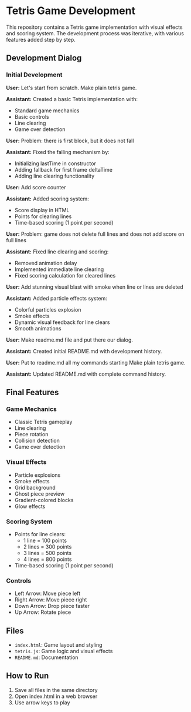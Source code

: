 # Tetris Game Development

This repository contains a Tetris game implementation with visual effects and scoring system. The development process was iterative, with various features added step by step.

## Development Dialog

### Initial Development
**User:** Let's start from scratch. Make plain tetris game.

**Assistant:** Created a basic Tetris implementation with:
- Standard game mechanics
- Basic controls
- Line clearing
- Game over detection

**User:** Problem: there is first block, but it does not fall

**Assistant:** Fixed the falling mechanism by:
- Initializing lastTime in constructor
- Adding fallback for first frame deltaTime
- Adding line clearing functionality

**User:** Add score counter

**Assistant:** Added scoring system:
- Score display in HTML
- Points for clearing lines
- Time-based scoring (1 point per second)

**User:** Problem: game does not delete full lines and does not add score on full lines

**Assistant:** Fixed line clearing and scoring:
- Removed animation delay
- Implemented immediate line clearing
- Fixed scoring calculation for cleared lines

**User:** Add stunning visual blast with smoke when line or lines are deleted

**Assistant:** Added particle effects system:
- Colorful particles explosion
- Smoke effects
- Dynamic visual feedback for line clears
- Smooth animations

**User:** Make readme.md file and put there our dialog.

**Assistant:** Created initial README.md with development history.

**User:** Put to readme.md all my commands starting Make plain tetris game.

**Assistant:** Updated README.md with complete command history.

## Final Features

### Game Mechanics
- Classic Tetris gameplay
- Line clearing
- Piece rotation
- Collision detection
- Game over detection

### Visual Effects
- Particle explosions
- Smoke effects
- Grid background
- Ghost piece preview
- Gradient-colored blocks
- Glow effects

### Scoring System
- Points for line clears:
  - 1 line = 100 points
  - 2 lines = 300 points
  - 3 lines = 500 points
  - 4 lines = 800 points
- Time-based scoring (1 point per second)

### Controls
- Left Arrow: Move piece left
- Right Arrow: Move piece right
- Down Arrow: Drop piece faster
- Up Arrow: Rotate piece

## Files
- `index.html`: Game layout and styling
- `tetris.js`: Game logic and visual effects
- `README.md`: Documentation

## How to Run
1. Save all files in the same directory
2. Open index.html in a web browser
3. Use arrow keys to play 